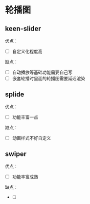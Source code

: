 # 轮播图

## keen-slider

优点：

- [ ] 自定义化程度高

缺点：

- [ ] 自动播放等基础功能需要自己写
- [ ] 嵌套轮播时里面的轮播图需要延迟渲染

## splide

优点：

- [ ] 功能丰富一点

缺点：

- [ ] 动画样式不好自定义

## swiper

优点：

- [ ] 功能丰富成熟

缺点：

- [ ]
